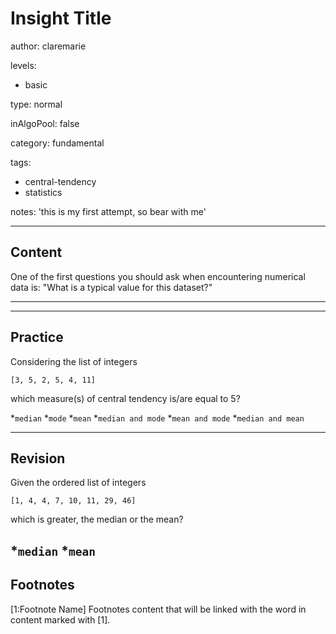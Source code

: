 # Insight Title
author: claremarie

levels:

  - basic

type: normal

inAlgoPool: false

category: fundamental

tags:

  - central-tendency
  - statistics

notes: 'this is my first attempt, so bear with me'



---
## Content

One of the first questions you should ask when encountering numerical data is: "What is a typical value for this dataset?"


---
---
## Practice

Considering the list of integers

`[3, 5, 2, 5, 4, 11]`

which measure(s) of central tendency is/are equal to 5?

*`median`
*`mode`
*`mean`
*`median and mode`
*`mean and mode`
*`median and mean`



---
## Revision

Given the ordered list of integers

`[1, 4, 4, 7, 10, 11, 29, 46]`

which is greater, the median or the mean?

*`median`
*`mean`
---
## Footnotes

[1:Footnote Name]
Footnotes content that will be linked with the word in content marked with [1].
